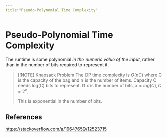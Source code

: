 ```yaml
---
title:"Pseudo-Polynomial Time Complexity"
---
```

# Pseudo-Polynomial Time Complexity
The runtime is some polynomial _in the numeric value of the input_, rather than in the number of bits required to represent it.

> [!NOTE] Knapsack Problem
> The DP time complexity is $O(nC)$ where C is the capacity of the bag and n is the number of items. Capacity C needs log(C) bits to represent. If x is the number of bits, $x = log(C), C = 2^x$. 
> 
> This is exponential in the number of bits.


## References
https://stackoverflow.com/a/19647659/12523715

